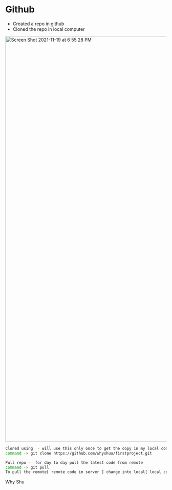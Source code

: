 # Github

- Created a repo in github
- Cloned the repo in local computer
<img width="1263" alt="Screen Shot 2021-11-19 at 6 55 28 PM" src="https://user-images.githubusercontent.com/94725289/142708383-d42158e0-f36e-47b4-89c4-a2150b9b3819.png">

```sh
Cloned using  - will use this only once to get the copy in my local computer
command -> git clone https://github.com/whyshuu/firstproject.git

```

```sh
Pull repo -  for day to day pull the latest code from remote
command -> git pull
To pull the remote[ remote code in server ] change into local[ local computer ]

```


Why Shu


